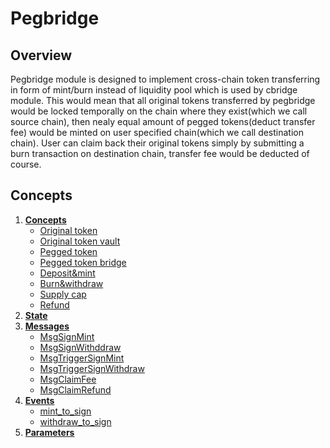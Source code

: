 # Pegbridge

## Overview
Pegbridge module is designed to implement cross-chain token transferring in form of mint/burn instead of liquidity pool which is used by cbridge module. This would mean that all original tokens transferred by pegbridge would be locked temporally on the chain where they exist(which we call source chain), then nealy equal amount of pegged tokens(deduct transfer fee) would be minted on user specified chain(which we call destination chain). User can claim back their original tokens simply by submitting a burn transaction on destination chain, transfer fee would be deducted of course.

## Concepts

1. **[Concepts](01_concepts.md)**
   - [Original token](01_concepts.md#original-token)
   - [Original token vault](01_concepts.md#original-token-vault)
   - [Pegged token](01_concepts.md#pegged-token)
   - [Pegged token bridge](01_concepts.md#pegged-token-bridge)
   - [Deposit&mint](01_concepts.md#depositmint)
   - [Burn&withdraw](01_concepts.md#burnwithdraw)
   - [Supply cap](01_concepts.md#supply-cap)
   - [Refund](01_concepts.md#refund)
2. **[State](02_state.md)**
3. **[Messages](03_messages.md)**
   - [MsgSignMint](03_messages.md#msgsignmint)
   - [MsgSignWithddraw](03_messages.md#msgsignwithdraw)
   - [MsgTriggerSignMint](03_messages.md#msgtriggersignmint)
   - [MsgTriggerSignWithdraw](03_messages.md#msgtriggersignwithdraw)
   - [MsgClaimFee](03_messages.md#msgclaimfee)
   - [MsgClaimRefund](03_messages.md#msgclaimrefund)
4. **[Events](04_events.md)**
   - [mint_to_sign](04_events.md#mint_to_sign)
   - [withdraw_to_sign](04_events.md#withdraw_to_sign)
5. **[Parameters](05_params.md)**
